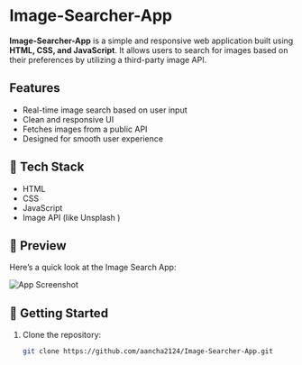 # Image-Searcher-App

**Image-Searcher-App** is a simple and responsive web application built using **HTML, CSS, and JavaScript**. It allows users to search for images based on their preferences by utilizing a third-party image API.

##  Features

- Real-time image search based on user input
- Clean and responsive UI
- Fetches images from a public API
- Designed for smooth user experience

## 🔧 Tech Stack

- HTML
- CSS
- JavaScript
- Image API (like Unsplash )

## 📸 Preview

Here’s a quick look at the Image Search App:

![App Screenshot](images/screenshot.png)


## 🚀 Getting Started

1. Clone the repository:
   ```bash
   git clone https://github.com/aancha2124/Image-Searcher-App.git
